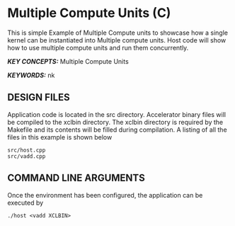 Multiple Compute Units (C) 
======================

This is simple Example of Multiple Compute units to showcase how a single kernel can be instantiated into Multiple compute units. Host code will show how to use multiple compute units and run them concurrently.

***KEY CONCEPTS:*** Multiple Compute Units

***KEYWORDS:*** nk

##  DESIGN FILES
Application code is located in the src directory. Accelerator binary files will be compiled to the xclbin directory. The xclbin directory is required by the Makefile and its contents will be filled during compilation. A listing of all the files in this example is shown below

```
src/host.cpp
src/vadd.cpp
```

##  COMMAND LINE ARGUMENTS
Once the environment has been configured, the application can be executed by
```
./host <vadd XCLBIN>
```

